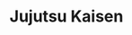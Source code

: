 ---
layout: lecteur.njk
tags : jjk

title : Jujutsu Kaisen
episode : 15
saison : 1
iframe : https://streamtape.com/e/7q9zAw4GblHJ4Q/JUJUTSU_KAISEN_-_15_VOSTFR.mp4

cc :  VostFr
---